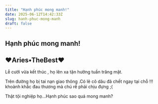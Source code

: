 ```yaml
---
title: "Hạnh phúc mong manh!"
date: 2025-06-12T14:42:33Z
slug: hanh-phuc-mong-manh
draft: false
---
```


## Hạnh phúc mong manh!

## ♥Aries•TheBest♥

Lễ cưới vừa kết thúc , họ lên xa tận hưởng tuần trăng mật.

Trên đường họ bị tai nạn giao thông .Có lẽ cô dâu đã chết ngay tại chỗ !!! khoảnh khắc đau thương mà chú rể phải chịu đựng ;(

Thật tội nghiệp họ...Hạnh phúc sao quá mong manh?